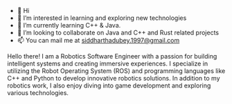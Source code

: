 - 👋 Hi
- 👀 I’m interested in learning and exploring new technologies
- 🌱 I’m currently learning C++ & Java.
- 💞️ I’m looking to collaborate on Java and C++ and Rust related projects
- 📫 You can mail me at siddharthadubey.1997@gmail.com

Hello there! I am a Robotics Software Engineer with a passion for building intelligent systems and creating immersive experiences. I specialize in utilizing the Robot Operating System (ROS) and programming languages like C++ and Python to develop innovative robotics solutions. In addition to my robotics work, I also enjoy diving into game development and exploring various technologies.

<!---
anorak1997/anorak1997 is a ✨ special ✨ repository because its `README.md` (this file) appears on your GitHub profile.
You can click the Preview link to take a look at your changes.
--->
